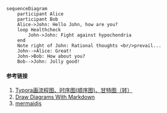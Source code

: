 





```mermaid
sequenceDiagram
    participant Alice
    participant Bob
    Alice->John: Hello John, how are you?
    loop Healthcheck
        John->John: Fight against hypochondria
    end
    Note right of John: Rational thoughts <br/>prevail...
    John-->Alice: Great!
    John->Bob: How about you?
    Bob-->John: Jolly good!
```





#### 参考链接

1. [Typora画流程图、时序图(顺序图)、甘特图（转）](https://www.jianshu.com/p/7ddbb7dc8fec)
2. [Draw Diagrams With Markdown](http://support.typora.io/Draw-Diagrams-With-Markdown/)
3. [mermaidjs](https://mermaidjs.github.io/)

